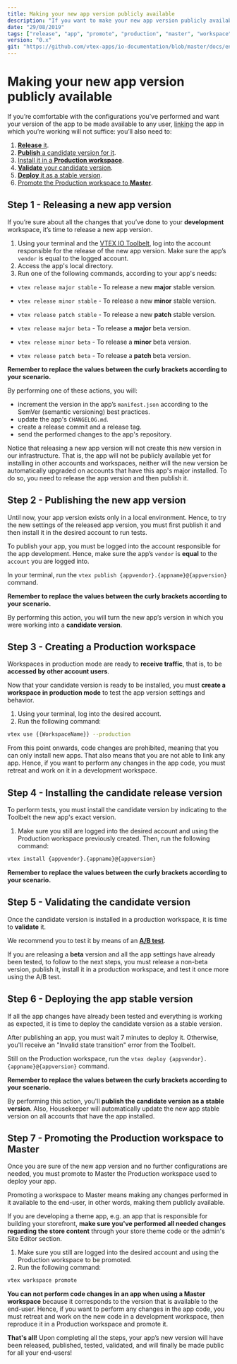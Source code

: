 ```yaml
---
title: Making your new app version publicly available
description: "If you want to make your new app version publicly available, linking it will not suffice. Learn in this recipe the step by step on how to make your new configurations finally available to the end user."
date: "29/08/2019"
tags: ["release", "app", "promote", "production", "master", "workspace", "public", "available", "end-user", "version", "production-mode"]
version: "0.x"
git: "https://github.com/vtex-apps/io-documentation/blob/master/docs/en/Recipes/store/making-your-new-app-version-publicly-available.md"
---
```


# Making your new app version publicly available

If you’re comfortable with the configurations you’ve performed and want your version of the app to be made available to any user, [linking](https://vtex.io/docs/recipes/store/linking-an-app) the app in which you’re working will not suffice: you’ll also need to: 

1. [**Release** it](#step-1---releasing-a-new-app-version).
2. [**Publish** a candidate version for it](#step-2---publishing-the-new-app-version).
3. [Install it in a **Production workspace**](#step-3---creating-a-production-workspace).
4. [**Validate** your candidate version](#step-5---validating-the-candidate-release-version).
5. [**Deploy** it as a stable version](#step-6---deploying-the-app-stable-version).
6. [Promote the Production workspace to **Master**](#step-7---promoting-the-production-workspace-to-master).

## Step 1 - Releasing a new app version

If you’re sure about all the changes that you’ve done to your **development** workspace, it’s time to release a new app version.

1. Using your terminal and the [VTEX IO Toolbelt](https://vtex.io/docs/recipes/development/vtex-io-cli-installment-and-command-reference#command-reference), log into the account responsible for the release of the new app version. Make sure the app’s `vendor` is equal to the logged account.
2. Access the app's local directory.
3. Run one of the following commands, according to your app's needs:

- `vtex release major stable` - To release a new **major** stable version.
- `vtex release minor stable` - To release a new **minor** stable version.
- `vtex release patch stable` - To release a new **patch** stable version.

- `vtex release major beta` - To release a **major** beta version.
- `vtex release minor beta` - To release a **minor** beta version.
- `vtex release patch beta` - To release a **patch** beta version.

<div class="alert alert-warning">
  <b>Remember to replace the values between the curly brackets according to your scenario.</b>
</div>

By performing one of these actions, you will:

- increment the version in the app’s `manifest.json` according to the SemVer (semantic versioning) best practices.
- update the app's `CHANGELOG.md`.
- create a release commit and a release tag.
- send the performed changes to the app's repository.

<div class="alert alert-warning">
Notice that releasing a new app version will not create this new version in our infrastructure. That is, the app will not be publicly available yet for installing in other accounts and workspaces, neither will the new version be automatically upgraded on accounts that have this app's major installed. To do so, you need to release the app version and then publish it.
</div>

## Step 2 - Publishing the new app version

Until now, your app version exists only in a local environment. Hence, to try the new settings of the released app version, you must first publish it and then install it in the desired account to run tests.

<div class="alert alert-warning">
To publish your app, you must be logged into the account responsible for the app development. Hence, make sure the app’s <code>vendor</code> is <b>equal</b> to the <code>account</code> you are logged into.
</div>

In your terminal, run the `vtex publish {appvendor}.{appname}@{appversion}` command.

<div class="alert alert-warning">
  <b>Remember to replace the values between the curly brackets according to your scenario.</b>
</div>

By performing this action, you will turn the new app’s version in which you were working into a **candidate version**. 

## Step 3 - Creating a Production workspace

Workspaces in production mode are ready to **receive traffic**, that is, to be **accessed by other account users**. 

Now that your candidate version is ready to be installed, you must **create a workspace in production mode**  to test the app version settings and behavior. 

1. Using your terminal, log into the desired account.
2. Run the following command:

```sh
vtex use {{WorkspaceName}} --production
```

<div class="alert alert-warning">
From this point onwards, code changes are prohibited, meaning that you can only install new apps. That also means that you are not able to link any app. Hence, if you want to perform any changes in the app code, you must retreat and work on it in a development workspace.
</div>

## Step 4 - Installing the candidate release version

To perform tests, you must install the candidate version by indicating to the Toolbelt the new app's exact version.

1. Make sure you still are logged into the desired account and using the Production workspace previously created. Then, run the following command:

```sh
vtex install {appvendor}.{appname}@{appversion}
```

<div class="alert alert-warning">
  <b>Remember to replace the values between the curly brackets according to your scenario.</b>
</div>

## Step 5 - Validating the candidate version

Once the candidate version is installed in a production workspace, it is time to **validate** it. 

We recommend you to test it by means of an [**A/B test**](https://vtex.io/docs/recipes/store/running-native-ab-testing).

<div class="alert alert-warning">
If you are releasing a <strong>beta</strong> version and all the app settings have already been tested, to follow to the next steps, you must release a non-beta version, publish it, install it in a production workspace, and test it once more using the A/B test.
</div>

## Step 6 - Deploying the app stable version

If all the app changes have already been tested and everything is working as expected, it is time to deploy the candidate version as a stable version.

<div class="alert alert-warning">
After publishing an app, you must wait 7 minutes to deploy it. Otherwise, you'll receive an "Invalid state transition" error from the Toolbelt.
</div>

Still on the Production workspace, run the `vtex deploy {appvendor}.{appname}@{appversion}` command.

<div class="alert alert-warning">
  <b>Remember to replace the values between the curly brackets according to your scenario.</b>
</div>

By performing this action, you'll **publish the candidate version as a stable version**. Also, Housekeeper will automatically update the new app stable version on all accounts that have the app installed.

## Step 7 - Promoting the Production workspace to Master

Once you are sure of the new app version and no further configurations are needed, you must promote to Master the Production workspace used to deploy your app.

Promoting a workspace to Master means making any changes performed in it available to the end-user, in other words, making them publicly available.

<div class="alert alert-dangerous">
If you are developing a theme app, e.g. an app that is responsible for building your storefront, <b>make sure you've performed all needed changes regarding the store content</b> through your store theme code or the admin's Site Editor section.
</div>

1. Make sure you still are logged into the desired account and using the Production workspace to be promoted.
2. Run the following command:

```sh
vtex workspace promote
```

<div class="alert alert-warning">
<strong>You can not perform code changes in an app when using a Master workspace</strong> because it corresponds to the version that is available to the end-user. Hence, if you want to perform any changes in the app code, you must retreat and work on the new code in a development workspace, then reproduce it in a Production workspace and promote it. 
</div>

**That's all!** Upon completing all the steps, your app’s new version will have been released, published, tested, validated, and will finally be made public for all your end-users!
